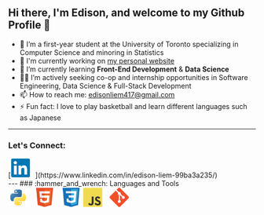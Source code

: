 ## Hi there, I'm Edison, and welcome to my Github Profile 👋

- :school: I’m a first-year student at the University of Toronto specializing in Computer Science and minoring in Statistics
- :rocket:  I'm currently working on [my personal website](https://edison-lhk.github.io/Personal-Website/)
- :seedling:  I’m currently learning **Front-End Development** & **Data Science**
- :man_technologist:  I’m actively seeking co-op and internship opportunities in Software Engineering, Data Science & Full-Stack Development
- :mailbox:  How to reach me: edisonliem417@gmail.com 
- :zap: Fun fact: I love to play basketball and learn different languages such as Japanese

---
### Let's Connect:
<div>
    [<img src="https://github.com/devicons/devicon/blob/master/icons/linkedin/linkedin-original.svg" title="Linkedin" alt="Linkedin" width="40" heeight="40" style="padding-right:10px">](https://www.linkedin.com/in/edison-liem-99ba3a235/)

</div>
---
### :hammer_and_wrench: Languages and Tools
<div> 
    <img src="https://github.com/devicons/devicon/blob/master/icons/python/python-original.svg" title="Python" alt="Python" width="40" height="40" style="padding-right:10px">
    <img src="https://github.com/devicons/devicon/blob/master/icons/html5/html5-original.svg" title="HTML5" alt="HTML" width="40" height="40" style="padding-right:10px">
    <img src="https://github.com/devicons/devicon/blob/master/icons/css3/css3-original.svg" title="CSS3" alt="CSS" width="40" height="40">
    <img src="https://github.com/devicons/devicon/blob/master/icons/javascript/javascript-original.svg" title="JavaScript" alt="JavaScript" width="40" height="40" style="padding-right:10px">
    <img src="https://github.com/devicons/devicon/blob/master/icons/git/git-original.svg" title="Git" alt="Git" width="40" height="40" style="padding-right:10px">
</div>

